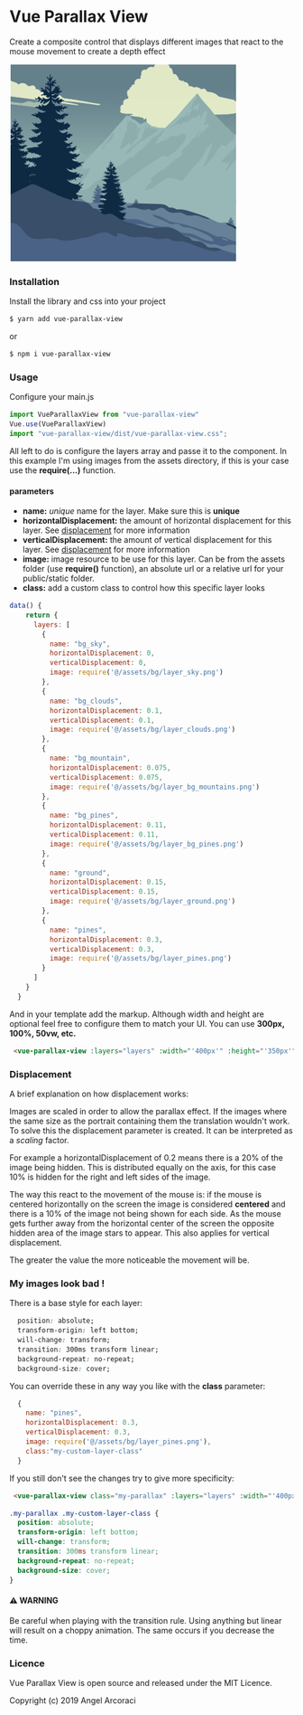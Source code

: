 # Vue Parallax View
Create a composite control that displays different images that react to the mouse movement to create a depth effect

![Drag Racing](https://raw.githubusercontent.com/aarcoraci/vue-parallax-view/master/preview.gif) 

### Installation
Install the library and css into your project

```sh
$ yarn add vue-parallax-view
```
or
```sh
$ npm i vue-parallax-view
```

### Usage

Configure your main.js

```js
import VueParallaxView from "vue-parallax-view"
Vue.use(VueParallaxView)
import "vue-parallax-view/dist/vue-parallax-view.css";
```

All left to do is configure the layers array and passe it to the component. In this example I'm using images from the assets directory, if this is your case use the **require(...)** function.

#### parameters
- **name:** *unique* name for the layer. Make sure this is **unique**
- **horizontalDisplacement:** the amount of horizontal displacement for this layer. See [displacement](#displacement) for more information
- **verticalDisplacement:** the amount of vertical displacement for this layer. See [displacement](#displacement) for more information
- **image:** image resource to be use for this layer. Can be from the assets folder (use **require()** function), an absolute url or a relative url for your public/static folder.
- **class:** add a custom class to control how this specific layer looks
```js
data() {
    return {
      layers: [
        {
          name: "bg_sky",
          horizontalDisplacement: 0,
          verticalDisplacement: 0,
          image: require('@/assets/bg/layer_sky.png')
        },
        {
          name: "bg_clouds",
          horizontalDisplacement: 0.1,
          verticalDisplacement: 0.1,
          image: require('@/assets/bg/layer_clouds.png')
        },
        {
          name: "bg_mountain",
          horizontalDisplacement: 0.075,
          verticalDisplacement: 0.075,
          image: require('@/assets/bg/layer_bg_mountains.png')
        },
        {
          name: "bg_pines",
          horizontalDisplacement: 0.11,
          verticalDisplacement: 0.11,
          image: require('@/assets/bg/layer_bg_pines.png')
        },
        {
          name: "ground",
          horizontalDisplacement: 0.15,
          verticalDisplacement: 0.15,
          image: require('@/assets/bg/layer_ground.png')
        },
        {
          name: "pines",
          horizontalDisplacement: 0.3,
          verticalDisplacement: 0.3,
          image: require('@/assets/bg/layer_pines.png')
        }
      ]
    }
  }
```
And in your template add the markup. Although width and height are optional feel free to configure them to match your UI. You can use **300px, 100%, 50vw, etc.**
```html
 <vue-parallax-view :layers="layers" :width="'400px'" :height="'350px'"  />
```

### Displacement
A brief explanation on how displacement works:

Images are scaled in order to allow the parallax effect. If the images where the same size as the portrait containing them the translation wouldn't work. To solve this the displacement parameter is created. It can be interpreted as a *scaling* factor.

For example a horizontalDisplacement of 0.2 means there is a 20% of the image being hidden. This is distributed equally on the axis, for this case 10% is hidden for the right and left sides of the image.

The way this react to the movement of the mouse is: if the mouse is centered horizontally on the screen the image is considered **centered** and there is a 10% of the image not being shown for each side. As the mouse gets further away from the horizontal center of the screen the opposite hidden area of the image stars to appear. This also applies for vertical displacement.

The greater the value the more noticeable the movement will be.

### My images look bad !
There is a base style for each layer:

```css
  position: absolute;
  transform-origin: left bottom;
  will-change: transform;
  transition: 300ms transform linear;
  background-repeat: no-repeat;
  background-size: cover;
```
You can override these in any way you like with the **class** parameter:
```js
  {
    name: "pines",
    horizontalDisplacement: 0.3,
    verticalDisplacement: 0.3,
    image: require('@/assets/bg/layer_pines.png'),
    class:"my-custom-layer-class"
  }
```


If you still don't see the changes try to give more specificity:
```html
 <vue-parallax-view class="my-parallax" :layers="layers" :width="'400px'" :height="'350px'"  />
```

```css
.my-parallax .my-custom-layer-class {
  position: absolute;
  transform-origin: left bottom;
  will-change: transform;
  transition: 300ms transform linear;
  background-repeat: no-repeat;
  background-size: cover;
}
```

#### :warning: WARNING
Be careful when playing with the transition rule. Using anything but linear will result on a choppy animation. The same occurs if you decrease the time.

### Licence

Vue Parallax View is open source and released under the MIT Licence.

Copyright (c) 2019 Angel Arcoraci
